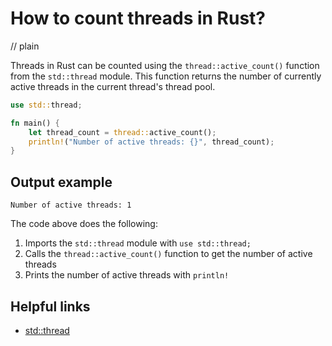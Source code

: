 # How to count threads in Rust?
// plain

Threads in Rust can be counted using the `thread::active_count()` function from the `std::thread` module. This function returns the number of currently active threads in the current thread's thread pool.

```rust
use std::thread;

fn main() {
    let thread_count = thread::active_count();
    println!("Number of active threads: {}", thread_count);
}
```

## Output example

```
Number of active threads: 1
```

The code above does the following:

1. Imports the `std::thread` module with `use std::thread;`
2. Calls the `thread::active_count()` function to get the number of active threads
3. Prints the number of active threads with `println!`

## Helpful links

- [std::thread](https://doc.rust-lang.org/std/thread/)
